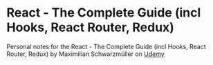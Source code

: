 # React - The Complete Guide (incl Hooks, React Router, Redux)

Personal notes for the React - The Complete Guide (incl Hooks, React Router, Redux) by Maximilian Schwarzmüller on [Udemy](https://www.udemy.com/react-the-complete-guide-incl-redux/)
